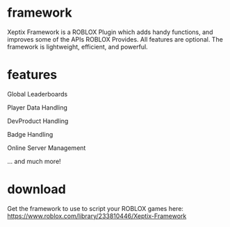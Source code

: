 # framework
Xeptix Framework is a ROBLOX Plugin which adds handy functions, and improves some of the APIs ROBLOX Provides. All features are optional. The framework is lightweight, efficient, and powerful.


# features
Global Leaderboards

Player Data Handling

DevProduct Handling

Badge Handling

Online Server Management

... and much more!


# download
Get the framework to use to script your ROBLOX games here:
https://www.roblox.com/library/233810446/Xeptix-Framework
